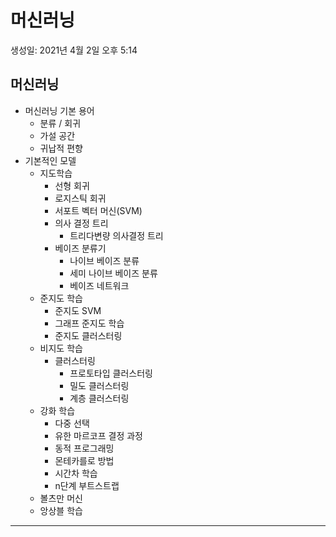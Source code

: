 # 머신러닝

생성일: 2021년 4월 2일 오후 5:14

## 머신러닝

- 머신러닝 기본 용어
    - 분류 / 회귀
    - 가설 공간
    - 귀납적 편향
- 기본적인 모델
    - 지도학습
        - 선형 회귀
        - 로지스틱 회귀
        - 서포트 벡터 머신(SVM)
        - 의사 결정 트리
            - 트리다변량 의사결정 트리
        - 베이즈 분류기
            - 나이브 베이즈 분류
            - 세미 나이브 베이즈 분류
            - 베이즈 네트워크
    - 준지도 학습
        - 준지도 SVM
        - 그래프 준지도 학습
        - 준지도 클러스터링
    - 비지도 학습
        - 클러스터링
            - 프로토타입 클러스터링
            - 밀도 클러스터링
            - 계층 클러스터링
    - 강화 학습
        - 다중 선택
        - 유한 마르코프 결정 과정
        - 동적 프로그래밍
        - 몬테카를로 방법
        - 시간차 학습
        - n단계 부트스트랩
    - 볼츠만 머신
    - 앙상블 학습

---